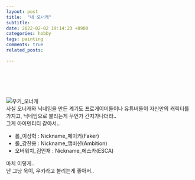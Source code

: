 ```yaml
---
layout: post
title:  "내 오너캐"
subtitle:
date: 2022-02-02 19:14:23 +0900
categories: hobby
tags: painting
comments: true
related_posts:

---
```


### <br/>
<br/>

![우키_오너캐](https://github.com/wookikim95/wookikim95.github.io/blob/main/assets/img/owner_char.png?raw=true)
<br/>
사실 오너캐와 닉네임을 만든 계기도 프로게이머들이나 유튜버들이 자신만의 캐릭터를 가지고, 닉네임으로 불리는게 무언가 간지가나더라..<br/>
그게 아이덴티티 같아서..<br/>

- 롤_이상혁 : Nickname_페이커(Faker)
- 롤_강찬용 : Nickname_앰비션(Ambition)
- 오버워치_김인재 : Nickname_에스카(ESCA)

마치 이렇게..<br/>
난 그냥 욱이, 우키라고 불리는게 좋아서..